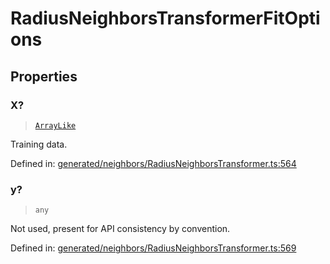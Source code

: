 # RadiusNeighborsTransformerFitOptions

## Properties

### X?

> [`ArrayLike`](../types/ArrayLike.md)

Training data.

Defined in:  [generated/neighbors/RadiusNeighborsTransformer.ts:564](https://github.com/transitive-bullshit/scikit-learn-ts/blob/b59c1ff/packages/sklearn/src/generated/neighbors/RadiusNeighborsTransformer.ts#L564)

### y?

> `any`

Not used, present for API consistency by convention.

Defined in:  [generated/neighbors/RadiusNeighborsTransformer.ts:569](https://github.com/transitive-bullshit/scikit-learn-ts/blob/b59c1ff/packages/sklearn/src/generated/neighbors/RadiusNeighborsTransformer.ts#L569)
